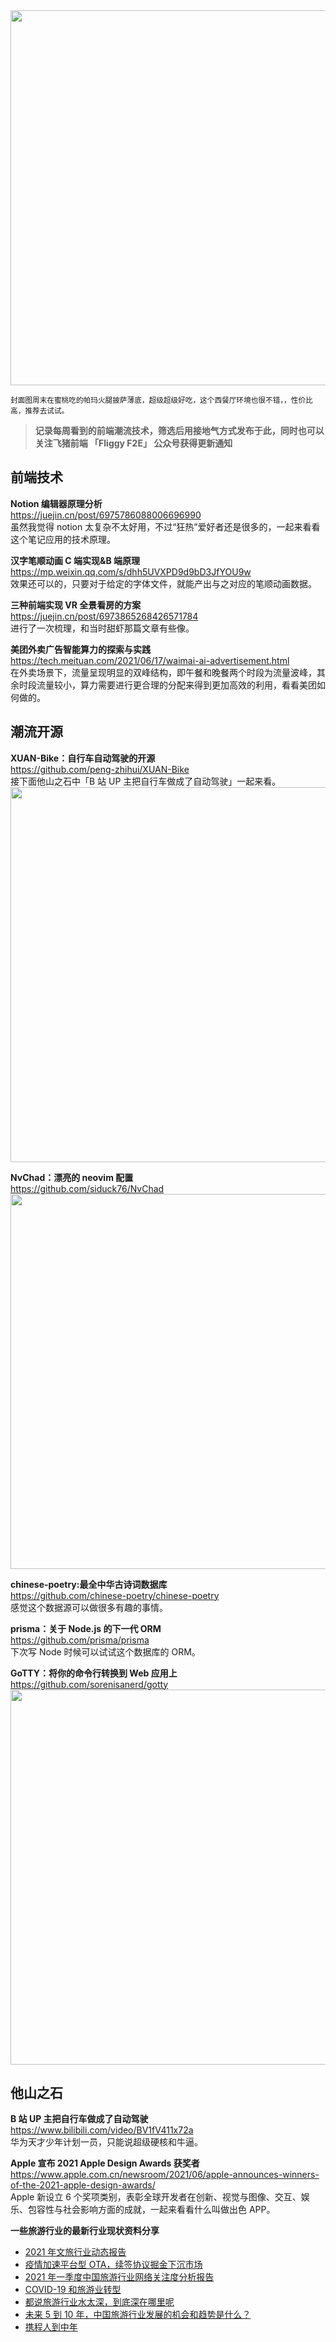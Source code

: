 <img src=https://qpluspicture.oss-cn-beijing.aliyuncs.com/2021-06-20/2edIcG.jpg width=600/>  

<small>封面图周末在蜜桃吃的帕玛火腿披萨薄底，超级超级好吃，这个西餐厅环境也很不错，，性价比高，推荐去试试。</small>  

> **记录每周看到的前端潮流技术，筛选后用接地气方式发布于此，同时也可以关注飞猪前端 「Fliggy F2E」 公众号获得更新通知**  

## 前端技术

**Notion 编辑器原理分析**  
<https://juejin.cn/post/6975786088006696990>  
虽然我觉得 notion 太复杂不太好用，不过“狂热”爱好者还是很多的，一起来看看这个笔记应用的技术原理。

**汉字笔顺动画 C 端实现&B 端原理**  
<https://mp.weixin.qq.com/s/dhh5UVXPD9d9bD3JfYOU9w>  
效果还可以的，只要对于给定的字体文件，就能产出与之对应的笔顺动画数据。

**三种前端实现 VR 全景看房的方案**  
<https://juejin.cn/post/6973865268426571784>  
进行了一次梳理，和当时甜虾那篇文章有些像。

**美团外卖广告智能算力的探索与实践**  
<https://tech.meituan.com/2021/06/17/waimai-ai-advertisement.html>  
在外卖场景下，流量呈现明显的双峰结构，即午餐和晚餐两个时段为流量波峰，其余时段流量较小，算力需要进行更合理的分配来得到更加高效的利用，看看美团如何做的。

## 潮流开源

**XUAN-Bike：自行车自动驾驶的开源**  
<https://github.com/peng-zhihui/XUAN-Bike>  
接下面他山之石中「B 站 UP 主把自行车做成了自动驾驶」一起来看。  
<img src=https://qpluspicture.oss-cn-beijing.aliyuncs.com/2021-06-20/tc4zoi.jpg width=600/>  

**NvChad：漂亮的 neovim 配置**  
<https://github.com/siduck76/NvChad>  
<img src=https://qpluspicture.oss-cn-beijing.aliyuncs.com/2021-06-20/8JPwxg.jpg width=600/>  

**chinese-poetry:最全中华古诗词数据库**  
<https://github.com/chinese-poetry/chinese-poetry>  
感觉这个数据源可以做很多有趣的事情。

**prisma：关于 Node.js 的下一代 ORM**  
<https://github.com/prisma/prisma>  
下次写 Node 时候可以试试这个数据库的 ORM。

**GoTTY：将你的命令行转换到 Web 应用上**  
<https://github.com/sorenisanerd/gotty>  
<img src=https://qpluspicture.oss-cn-beijing.aliyuncs.com/2021-06-20/HJ8gFM.gif width=600/>  

## 他山之石

**B 站 UP 主把自行车做成了自动驾驶**  
<https://www.bilibili.com/video/BV1fV411x72a>  
华为天才少年计划一员，只能说超级硬核和牛逼。

**Apple 宣布 2021 Apple Design Awards 获奖者**  
<https://www.apple.com.cn/newsroom/2021/06/apple-announces-winners-of-the-2021-apple-design-awards/>  
Apple 新设立 6 个奖项类别，表彰全球开发者在创新、视觉与图像、交互、娱乐、包容性与社会影响方面的成就，一起来看看什么叫做出色 APP。

**一些旅游行业的最新行业现状资料分享**  

- [2021 年文旅行业动态报告](https://pdf.dfcfw.com/pdf/H3_AP202104081482580445_1.pdf?1618923988000.pdf)
- [疫情加速平台型 OTA，续签协议掘金下沉市场](https://mp.weixin.qq.com/s/r6JTi575ESojNXsOuhEgjA)
- [2021 年一季度中国旅游行业网络关注度分析报告](https://hd.weibo.com/article/view/4453)
- [COVID-19 和旅游业转型](https://www.un.org/sites/un2.un.org/files/policy_brief_covid-19_and_transforming_tourism_chinese.pdf)
- [都说旅游行业水太深，到底深在哪里呢](https://www.zhihu.com/question/19883451)
- [未来 5 到 10 年，中国旅游行业发展的机会和趋势是什么？](https://www.zhihu.com/question/317264365)
- [携程人到中年](https://36kr.com/p/1723470364673)
